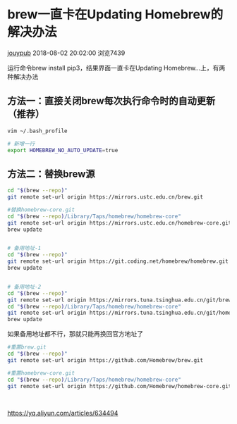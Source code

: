 

# brew一直卡在Updating Homebrew的解决办法

[jouypub](https://yq.aliyun.com/users/vqkv57uji6s6k) 2018-08-02 20:02:00 浏览7439

运行命令brew install pip3，结果界面一直卡在Updating Homebrew...上，有两种解决办法

## 方法一：直接关闭brew每次执行命令时的自动更新（推荐）

```sh
vim ~/.bash_profile

# 新增一行
export HOMEBREW_NO_AUTO_UPDATE=true
```

## 方法二：替换brew源

```sh
cd "$(brew --repo)"
git remote set-url origin https://mirrors.ustc.edu.cn/brew.git

#替换homebrew-core.git
cd "$(brew --repo)/Library/Taps/homebrew/homebrew-core"
git remote set-url origin https://mirrors.ustc.edu.cn/homebrew-core.git
brew update


# 备用地址-1
cd "$(brew --repo)"
git remote set-url origin https://git.coding.net/homebrew/homebrew.git
brew update


# 备用地址-2
cd "$(brew --repo)"
git remote set-url origin https://mirrors.tuna.tsinghua.edu.cn/git/brew.git
cd "$(brew --repo)/Library/Taps/homebrew/homebrew-core"
git remote set-url origin https://mirrors.tuna.tsinghua.edu.cn/git/homebrew-core.git
brew update
```

如果备用地址都不行，那就只能再换回官方地址了

```sh
#重置brew.git
cd "$(brew --repo)"
git remote set-url origin https://github.com/Homebrew/brew.git

#重置homebrew-core.git
cd "$(brew --repo)/Library/Taps/homebrew/homebrew-core"
git remote set-url origin https://github.com/Homebrew/homebrew-core.git
```

 





https://yq.aliyun.com/articles/634494